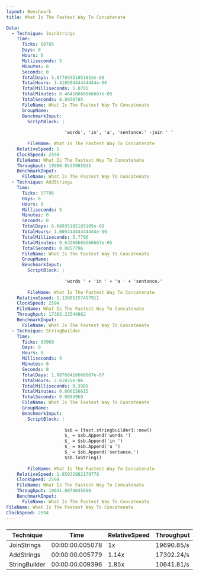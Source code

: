 ```yaml
---
layout: Benchmark
title: What Is The Fastest Way To Concatenate

Data: 
  - Technique: JoinStrings
    Time: 
      Ticks: 50785
      Days: 0
      Hours: 0
      Milliseconds: 5
      Minutes: 0
      Seconds: 0
      TotalDays: 5.87789351851852e-08
      TotalHours: 1.41069444444444e-06
      TotalMilliseconds: 5.0785
      TotalMinutes: 8.46416666666667e-05
      TotalSeconds: 0.0050785
      FileName: What Is The Fastest Way To Concatenate
      GroupName: 
      BenchmarkInput: 
        ScriptBlock: |
          
                      'words', 'in', 'a', 'sentance.' -join ' '
                  
        FileName: What Is The Fastest Way To Concatenate
    RelativeSpeed: 1
    ClockSpeed: 2594
    FileName: What Is The Fastest Way To Concatenate
    Throughput: 19690.8535985035
    BenchmarkInput: 
      FileName: What Is The Fastest Way To Concatenate
  - Technique: AddStrings
    Time: 
      Ticks: 57796
      Days: 0
      Hours: 0
      Milliseconds: 5
      Minutes: 0
      Seconds: 0
      TotalDays: 6.68935185185185e-08
      TotalHours: 1.60544444444444e-06
      TotalMilliseconds: 5.7796
      TotalMinutes: 9.63266666666667e-05
      TotalSeconds: 0.0057796
      FileName: What Is The Fastest Way To Concatenate
      GroupName: 
      BenchmarkInput: 
        ScriptBlock: |
          
                      'words ' + 'in ' + 'a ' + 'sentance.'
                  
        FileName: What Is The Fastest Way To Concatenate
    RelativeSpeed: 1.13805257457911
    ClockSpeed: 2594
    FileName: What Is The Fastest Way To Concatenate
    Throughput: 17302.23544882
    BenchmarkInput: 
      FileName: What Is The Fastest Way To Concatenate
  - Technique: StringBuilder
    Time: 
      Ticks: 93969
      Days: 0
      Hours: 0
      Milliseconds: 9
      Minutes: 0
      Seconds: 0
      TotalDays: 1.08760416666667e-07
      TotalHours: 2.61025e-06
      TotalMilliseconds: 9.3969
      TotalMinutes: 0.000156615
      TotalSeconds: 0.0093969
      FileName: What Is The Fastest Way To Concatenate
      GroupName: 
      BenchmarkInput: 
        ScriptBlock: |
          
                      $sb = [text.stringbuilder]::new()
                      $_ = $sb.Append('words ')
                      $_ = $sb.Append('in ')
                      $_ = $sb.Append('a ')
                      $_ = $sb.Append('sentance.')
                      $sb.ToString()
                  
        FileName: What Is The Fastest Way To Concatenate
    RelativeSpeed: 1.85032982179778
    ClockSpeed: 2594
    FileName: What Is The Fastest Way To Concatenate
    Throughput: 10641.8074045696
    BenchmarkInput: 
      FileName: What Is The Fastest Way To Concatenate
FileName: What Is The Fastest Way To Concatenate
ClockSpeed: 2594
---
```



### 


|Technique    |Time           |RelativeSpeed|Throughput|
|-------------|---------------|-------------|----------|
|JoinStrings  |00:00:00.005078|1x           |19690.85/s|
|AddStrings   |00:00:00.005779|1.14x        |17302.24/s|
|StringBuilder|00:00:00.009396|1.85x        |10641.81/s|
